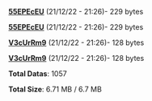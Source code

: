 [**55EPEcEU**](/data/55EPEcEU.txt) (21/12/22 - 21:26)- 229 bytes

[**55EPEcEU**](/data/55EPEcEU.txt) (21/12/22 - 21:26)- 229 bytes

[**V3cUrRm9**](/data/V3cUrRm9.txt) (21/12/22 - 21:26)- 128 bytes

[**V3cUrRm9**](/data/V3cUrRm9.txt) (21/12/22 - 21:26)- 128 bytes

**Total Datas**: 1057

**Total Size**: 6.71 MB / 6.7 MB